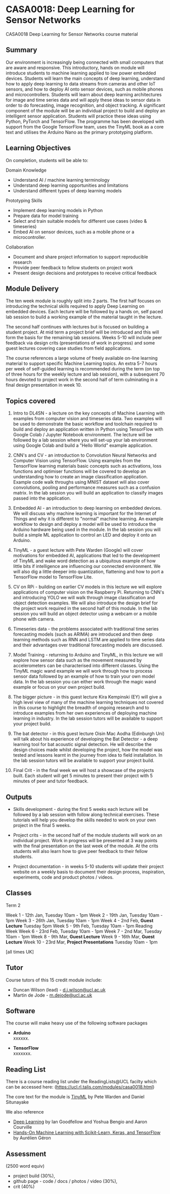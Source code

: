 # CASA0018: Deep Learning for Sensor Networks
CASA0018 Deep Learning for Sensor Networks course material

## Summary

Our environment is increasingly being connected with small computers that are aware and responsive. This introductory, hands on module will introduce students to machine learning applied to low power embedded devices. Students will learn the main concepts of deep learning, understand how to apply deep learning to data streams from cameras and other IoT sensors, and how to deploy AI onto sensor devices, such as mobile phones and microcontrollers. Students will learn about deep learning architectures for image and time series data and will apply these ideas to sensor data in order to do forecasting, image recognition, and object tracking.  A significant component of the module will be an individual project to build and deploy an intelligent sensor application. Students will practice these ideas using Python, PyTorch and TensorFlow. The programme has been developed with support from the Google TensorFlow team, uses the TinyML book as a core text and utilises the Arduino Nano as the primary prototyping platform.


## Learning Objectives

On completion, students will be able to:

Domain Knowledge
 - Understand AI / machine learning terminology
 - Understand deep learning opportunities and limitations
 - Understand different types of deep learning models

Prototyping Skills
 - Implement deep learning models in Python
 - Prepare data for model training
 - Select and train suitable models for different use cases (video & timeseries)
 - Embed AI on sensor devices, such as a mobile phone or a microcontroller.

Collaboration
 - Document and share project information to support reproducible research
 - Provide peer feedback to fellow students on project work
 - Present design decisions and prototypes to receive critical feedback


## Module Delivery

The ten week module is roughly split into 2 parts. The first half focuses on introducing the technical skills required to apply Deep Learning on embedded devices. Each lecture will be followed by a hands on, self paced lab session to build a working example of the material taught in the lecture.

The second half continues with lectures but is focused on building a student project. At mid term a project brief will be introduced and this will form the basis for the remaining lab sessions. Weeks 5-10 will include peer feedback via design crits (presentations of work in progress) and some guest lectures covering case studies from field applications.

The course references a large volume of freely available on-line learning material to support specific Machine Learning topics. An extra 5-7 hours per week of self-guided learning is recommended during the term (on top of three hours for the weekly lecture and lab session), with a subsequent 70 hours devoted to project work in the second half of term culminating in a final design presentation in week 10.

## Topics covered

  1. Intro to DL4SN - a lecture on the key concepts of Machine Learning with examples from computer vision and timeseries data. Two examples will be used to demonstrate the basic workflow and toolchain required to build and deploy an application written in Python using TensorFlow with Google Colab / Jupyter Notebook environment. The lecture will be followed by a lab session where you will set-up your lab environment using Google Colab and build a "Hello World" example application.

  2. CNN's and CV - an introduction to Convolution Neural Networks and Computer Vision using TensorFlow. Using examples from the TensorFlow learning materials basic concepts such as activations, loss functions and optimiser functions will be covered to develop an understanding how to create an image classification application. Example code walk throughs using MNIST dataset will also cover convolutions, pooling and performance measures such as a confusion matrix. In the lab session you will build an application to classify images passed into the application.

  3. Embedded AI - an introduction to deep learning on embedded devices. We will discuss why machine learning is important for the Internet of Things and why it is different to "normal" machine learning. An example workflow to design and deploy a model will be used to introduce the Arduino hardware being used in the module. In the lab session you will build a simple ML application to control an LED and deploy it onto an Arduino.

  4. TinyML - a guest lecture with Pete Warden (Google) will cover motivations for embedded AI, applications that led to the development of TinyML and wake word detection as a ubiquitous example of how little bits if intelligence are influencing our connected environment. We will also dig a little deeper into quantization, flattening and how to port a TensorFlow model to TensorFlow Lite.

  5. CV on RPi - building on earlier CV models in this lecture we will explore applications of computer vision on the Raspberry Pi. Returning to CNN's and introducing YOLO we will walk through image classification and object detection examples. We will also introduce the design brief for the project work required in the second half of this module. In the lab session you will build an object detector using a webcam or a mobile phone with camera.

  6. Timeseries data -  the problems associated with traditional time series forecasting models (such as ARIMA) are introduced and then deep learning methods such as RNN and LSTM are applied to time series data and their advantages over traditional forecasting models are discussed.

  7. Model Training - returning to Arduino and TinyML, in this lecture we will explore how sensor data such as the movement measured by accelerometers can be characterised into different classes. Using the TinyML magic wand example we will work through how to process sensor data followed by an example of how to train your own model data. In the lab session you can either work through the magic wand example or focus on your own project build.

  8. The bigger picture - in this guest lecture Kira Kempinski (EY) will give a high level view of many of the machine learning techniques not covered in this course to highlight the breadth of ongoing research and to introduce examples from her own experiences of deploying machine learning in industry. In the lab session tutors will be available to support your project build.

  9. The bat detector - in this guest lecture Oisin Mac Aodha (Edinburgh Uni) will talk about his experience of developing the Bat Detector - a deep learning tool for bat acoustic signal detection. He will describe the design choices made whilst developing the project, how the model was tested and lessons learnt in the journey from idea to field installation. In the lab session tutors will be available to support your project build.

  10. Final Crit - in the final week we will host a showcase of the projects built. Each student will get 5 minutes to present their project with 5 minutes of peer and tutor feedback.

## Outputs

- Skills development - during the first 5 weeks each lecture will be followed by a lab session with follow along technical exercises. These tutorials will help you develop the skills needed to work on your own project in the final 5 weeks.

- Project crits - in the second half of the module students will work on an individual project. Work in progress will be presented at 3 way points with the final presentation on the last week of the module. At the crits students will also learn how to give peer feedback to their fellow students.

- Project documentation - in weeks 5-10 students will update their project website on a weekly basis to document their design process, inspiration, experiments, code and product photos / videos.

## Classes

Term 2

Week 1 - 12th Jan, Tuesday 10am - 1pm
Week 2 - 19th Jan, Tuesday 10am - 1pm
Week 3 - 26th Jan, Tuesday 10am - 1pm
Week 4 - 2nd Feb, **Guest Lecture** Tuesday 5pm
Week 5 - 9th Feb, Tuesday 10am - 1pm
Reading Week
Week 6 - 23rd Feb, Tuesday 10am - 1pm
Week 7 - 2nd Mar, Tuesday 10am - 1pm
Week 8 - 9th Mar, **Guest Lecture**
Week 9 - 16th Mar, **Guest Lecture**
Week 10 - 23rd Mar, **Project Presentations** Tuesday 10am - 1pm

[all times UK]

## Tutor

Course tutors of this 15 credit module include:
- Duncan Wilson (lead)  - d.j.wilson@ucl.ac.uk
- Martin de Jode - m.dejode@ucl.ac.uk


## Software

The course will make heavy use of the following software packages

  - **Arduino** <br/>
	xxxxxx.

  - **TensorFlow**<br/>
	xxxxxxx.

## Reading List

There is a course reading list under the ReadingLists@UCL facilty which can be accessed here: (https://ucl.rl.talis.com/modules/casa0018.html)

The core text for the module is [TinyML](https://tinymlbook.com/) by Pete Warden and Daniel Situnayake  

We also reference
- [Deep Learning](https://www.deeplearningbook.org/) by Ian Goodfellow and Yoshua Bengio and Aaron Courville
- [Hands-On Machine Learning with Scikit-Learn, Keras, and TensorFlow](https://www.oreilly.com/library/view/hands-on-machine-learning/9781492032632/) by Aurélien Géron


## Assessment

(2500 word equiv)
- project build (30%),
- github page - code / docs / photos / video (30%),
- crit (40%)


